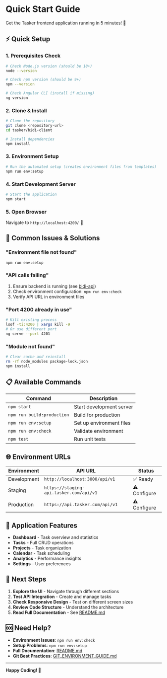 # Quick Start Guide

Get the Tasker frontend application running in 5 minutes! 🚀

## ⚡ Quick Setup

### **1. Prerequisites Check**
```bash
# Check Node.js version (should be 18+)
node --version

# Check npm version (should be 9+)
npm --version

# Check Angular CLI (install if missing)
ng version
```

### **2. Clone & Install**
```bash
# Clone the repository
git clone <repository-url>
cd tasker/bidi-client

# Install dependencies
npm install
```

### **3. Environment Setup**
```bash
# Run the automated setup (creates environment files from templates)
npm run env:setup
```

### **4. Start Development Server**
```bash
# Start the application
npm start
```

### **5. Open Browser**
Navigate to `http://localhost:4200/` 🎉

## 🔧 Common Issues & Solutions

### **"Environment file not found"**
```bash
npm run env:setup
```

### **"API calls failing"**
1. Ensure backend is running (see [bidi-api](../bidi-api/README.md))
2. Check environment configuration: `npm run env:check`
3. Verify API URL in environment files

### **"Port 4200 already in use"**
```bash
# Kill existing process
lsof -ti:4200 | xargs kill -9
# Or use different port
ng serve --port 4201
```

### **"Module not found"**
```bash
# Clear cache and reinstall
rm -rf node_modules package-lock.json
npm install
```

## 📋 Available Commands

| Command | Description |
|---------|-------------|
| `npm start` | Start development server |
| `npm run build:production` | Build for production |
| `npm run env:setup` | Set up environment files |
| `npm run env:check` | Validate environment |
| `npm test` | Run unit tests |

## 🌐 Environment URLs

| Environment | API URL | Status |
|-------------|---------|--------|
| Development | `http://localhost:3000/api/v1` | ✅ Ready |
| Staging | `https://staging-api.tasker.com/api/v1` | ⚠️ Configure |
| Production | `https://api.tasker.com/api/v1` | ⚠️ Configure |

## 📱 Application Features

- **Dashboard** - Task overview and statistics
- **Tasks** - Full CRUD operations
- **Projects** - Task organization
- **Calendar** - Task scheduling
- **Analytics** - Performance insights
- **Settings** - User preferences

## 🔗 Next Steps

1. **Explore the UI** - Navigate through different sections
2. **Test API Integration** - Create and manage tasks
3. **Check Responsive Design** - Test on different screen sizes
4. **Review Code Structure** - Understand the architecture
5. **Read Full Documentation** - See [README.md](./README.md)

## 🆘 Need Help?

- **Environment Issues**: `npm run env:check`
- **Setup Problems**: `npm run env:setup`
- **Full Documentation**: [README.md](./README.md)
- **Git Best Practices**: [GIT_ENVIRONMENT_GUIDE.md](./GIT_ENVIRONMENT_GUIDE.md)

---

**Happy Coding! 🎯**
